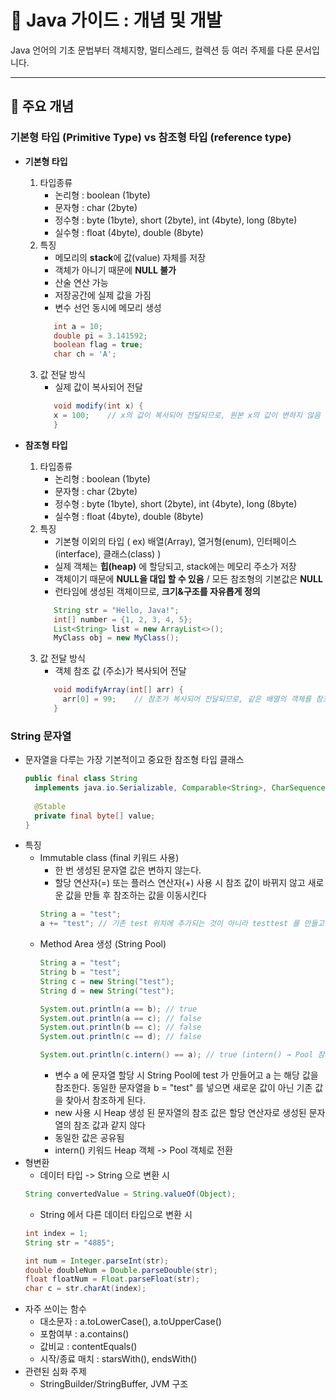# 🤖 Java 가이드 : 개념 및 개발

Java 언어의 기초 문법부터 객체지향, 멀티스레드, 컬렉션 등 여러 주제를 다룬 문서입니다.

---

## 📘 주요 개념

### 기본형 타입 (Primitive Type) vs 참조형 타입 (reference type)
- **기본형 타입**
  1. 타입종류
     - 논리형 : boolean (1byte)
     - 문자형 : char (2byte)
     - 정수형 : byte (1byte), short (2byte), int (4byte), long (8byte)
     - 실수형 : float (4byte), double (8byte)
  2. 특징
     - 메모리의 **stack**에 값(value) 자체를 저장
     - 객체가 아니기 때문에 **NULL 불가**
     - 산술 연산 가능
     - 저장공간에 실제 값을 가짐
     - 변수 선언 동시에 메모리 생성
     ```Java
        int a = 10;
        double pi = 3.141592;
        boolean flag = true;
        char ch = 'A';
        ```
  3. 값 전달 방식
      - 실제 값이 복사되어 전달
     ```Java
        void modify(int x) {
        x = 100;    // x의 값이 복사되어 전달되므로, 원본 x의 값이 변하지 않음
        }
        ```

- **참조형 타입**
    1. 타입종류
        - 논리형 : boolean (1byte)
        - 문자형 : char (2byte)
        - 정수형 : byte (1byte), short (2byte), int (4byte), long (8byte)
        - 실수형 : float (4byte), double (8byte)
    2. 특징
        - 기본형 이외의 타입 ( ex) 배열(Array), 열거형(enum), 인터페이스(interface), 클래스(class) )
        - 실제 객체는 **힙(heap)** 에 할당되고, stack에는 메모리 주소가 저장
        - 객체이기 때문에 **NULL을 대입 할 수 있음** / 모든 참조형의 기본값은 **NULL**
        - 런타임에 생성된 객체이므로, **크기&구조를 자유롭게 정의**
       ```Java
          String str = "Hello, Java!";
          int[] number = {1, 2, 3, 4, 5};
          List<String> list = new ArrayList<>();
          MyClass obj = new MyClass();
          ```
    3. 값 전달 방식
        - 객체 참조 값 (주소)가 복사되어 전달
       ```Java
          void modifyArray(int[] arr) {
            arr[0] = 99;    // 참조가 복사되어 전달되므로, 같은 배열의 객체를 참조하여 내부 값이 바뀜
          }    
          ```

### String 문자열
- 문자열을 다루는 가장 기본적이고 중요한 참조형 타입 클래스
  ```java
  public final class String
    implements java.io.Serializable, Comparable<String>, CharSequence, Constable, ConstantDesc {
    
    @Stable
    private final byte[] value;
  }
  ```
- 특징
  + Immutable class (final 키워드 사용)
    * 한 번 생성된 문자열 값은 변하지 않는다. 
    * 할당 연산자(=) 또는 플러스 연산자(+) 사용 시 참조 값이 바뀌지 않고 새로운 값을 만들 후 참조하는 값을 이동시킨다
    ```java
    String a = "test";
    a += "test"; // 기존 test 위치에 추가되는 것이 아니라 testtest 를 만들고 참조하는 값의 위치를 바꾼다
    ```
  + Method Area 생성 (String Pool) 
    ```java
    String a = "test";
    String b = "test";
    String c = new String("test");
    String d = new String("test");
    
    System.out.println(a == b); // true
    System.out.println(a == c); // false
    System.out.println(b == c); // false
    System.out.println(c == d); // false
    
    System.out.println(c.intern() == a); // true (intern() → Pool 참조)
    ```
    * 변수 a 에 문자열 할당 시 String Pool에 test 가 만들어고 a 는 해당 값을 참조한다. 동일한 문자열을 b = "test" 를 넣으면 새로운 값이 아닌 기존 값을 찾아서 참조하게 된다.
    * new 사용 시 Heap 생성 된 문자열의 참조 값은 할당 연산자로 생성된 문자열의 참조 값과 같지 않다
    * 동일한 값은 공유됨
    * intern() 키워드 Heap 객체 -> Pool 객체로 전환
- 형변환
  + 데이터 타입 -> String 으로 변환 시
  ```java
  String convertedValue = String.valueOf(Object); 
  ``` 
  + String 에서 다른 데이터 타입으로 변환 시
  ```java
  int index = 1;
  String str = "4885";

  int num = Integer.parseInt(str);
  double doubleNum = Double.parseDouble(str);
  float floatNum = Float.parseFloat(str);
  char c = str.charAt(index);
  ```
- 자주 쓰이는 함수
  + 대소문자 : a.toLowerCase(), a.toUpperCase()
  + 포함여부 : a.contains()
  + 값비교 : contentEquals()
  + 시작/종료 매치 : starsWith(), endsWith()
- 관련된 심화 주제
  + StringBuilder/StringBuffer, JVM 구조
